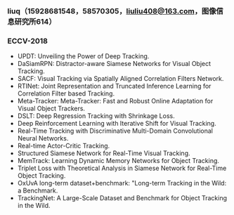 ### liuq（15928681548，58570305，liuliu408@163.com，图像信息研究所614）  

###   ECCV-2018
* UPDT: Unveiling the Power of Deep Tracking.  
* DaSiamRPN: Distractor-aware Siamese Networks for Visual Object Tracking.  
* SACF: Visual Tracking via Spatially Aligned Correlation Filters Network.  
* RTINet: Joint Representation and Truncated Inference Learning for Correlation Filter based Tracking.    
* Meta-Tracker: Meta-Tracker: Fast and Robust Online Adaptation for Visual Object Trackers.  
* DSLT: Deep Regression Tracking with Shrinkage Loss.  
* Deep Reinforcement Learning with Iterative Shift for Visual Tracking.  
* Real-Time Tracking with Discriminative Multi-Domain Convolutional Neural Networks.  
* Real-time Actor-Critic Tracking.
* Structured Siamese Network for Real-Time Visual Tracking.  
* MemTrack: Learning Dynamic Memory Networks for Object Tracking.   
* Triplet Loss with Theoretical Analysis in Siamese Network for Real-Time Object Tracking.  
* OxUvA long-term dataset+benchmark: "Long-term Tracking in the Wild: a Benchmark.  
* TrackingNet: A Large-Scale Dataset and Benchmark for Object Tracking in the Wild.  
